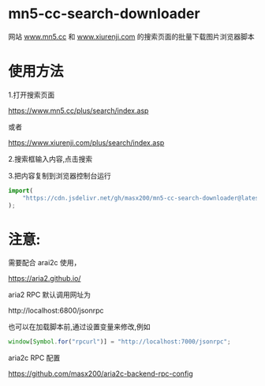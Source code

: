# mn5-cc-search-downloader

网站 www.mn5.cc 和 www.xiurenji.com 的搜索页面的批量下载图片浏览器脚本

# 使用方法

1.打开搜索页面

https://www.mn5.cc/plus/search/index.asp

或者

https://www.xiurenji.com/plus/search/index.asp

2.搜索框输入内容,点击搜索

3.把内容复制到浏览器控制台运行

```js
import(
    "https://cdn.jsdelivr.net/gh/masx200/mn5-cc-search-downloader@latest/src/index.js"
);
```

# 注意:

需要配合 arai2c 使用，

https://aria2.github.io/

aria2 RPC 默认调用网址为

http://localhost:6800/jsonrpc

也可以在加载脚本前,通过设置变量来修改,例如

```js
window[Symbol.for("rpcurl")] = "http://localhost:7000/jsonrpc";
```

aria2c RPC 配置

https://github.com/masx200/aria2c-backend-rpc-config
